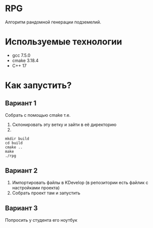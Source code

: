 # RPG
Алгоритм рандомной генерации подземелий.

# Используемые технологии 
- gcc 7.5.0
- cmake 3.18.4
- C++ 17

# Как запустить?
## Вариант 1
Собрать с помощью cmake т.е.
1) Склонировать эту ветку и зайти в её директорию
2)
```
mkdir build
cd build
cmake ..
make
./rpg 
```
## Вариант 2
1) Импортировать файлы в KDevelop (в репозитории есть файлик с настройками проекта)
2) Собрать проект там и запустить

## Вариант 3
Попросить у студента его ноутбук
